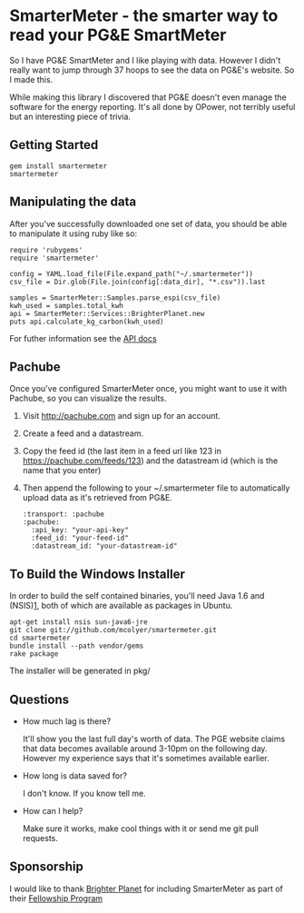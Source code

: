 SmarterMeter - the smarter way to read your PG&E SmartMeter
=========================================================

So I have PG&E SmartMeter and I like playing with data. However I didn't
really want to jump through 37 hoops to see the data on PG&E's website.
So I made this.

While making this library I discovered that PG&E doesn't even manage the
software for the energy reporting. It's all done by OPower, not terribly
useful but an interesting piece of trivia.

Getting Started
---------------

    gem install smartermeter
    smartermeter

Manipulating the data
---------------------

After you've successfully downloaded one set of data, you should be able
to manipulate it using ruby like so:

    require 'rubygems'
    require 'smartermeter'

    config = YAML.load_file(File.expand_path("~/.smartermeter"))
    csv_file = Dir.glob(File.join(config[:data_dir], "*.csv")).last

    samples = SmarterMeter::Samples.parse_espi(csv_file)
    kwh_used = samples.total_kwh
    api = SmarterMeter::Services::BrighterPlanet.new
    puts api.calculate_kg_carbon(kwh_used)

For futher information see the [API docs][rdoc]

Pachube
-----------------

Once you've configured SmarterMeter once, you might want to use it with
Pachube, so you can visualize the results.

1. Visit http://pachube.com and sign up for an account.
1. Create a feed and a datastream.
1. Copy the feed id (the last item in a feed url like 123 in
   https://pachube.com/feeds/123) and the datastream id (which is the
   name that you enter)
1. Then append the following to your ~/.smartermeter file to
automatically upload data as it's retrieved from PG&E.

       :transport: :pachube
       :pachube:
         :api_key: "your-api-key"
         :feed_id: "your-feed-id"
         :datastream_id: "your-datastream-id"

To Build the Windows Installer
--------

In order to build the self contained binaries, you'll need Java 1.6 and
(NSIS)[1], both of which are available as packages in Ubuntu.

    apt-get install nsis sun-java6-jre
    git clone git://github.com/mcolyer/smartermeter.git
    cd smartermeter
    bundle install --path vendor/gems
    rake package

The installer will be generated in pkg/

Questions
---------

* How much lag is there?

  It'll show you the last full day's worth of data. The PGE website
  claims that data becomes available around 3-10pm on the following day.
  However my experience says that it's sometimes available earlier.

* How long is data saved for?

  I don't know. If you know tell me.

* How can I help?

  Make sure it works, make cool things with it or send me git pull
  requests.

Sponsorship
-----------

I would like to thank [Brighter Planet][2] for including SmarterMeter as
part of their [Fellowship Program][3]

[1]: http://nsis.sourceforge.net/
[2]: http://brighterplanet.com/
[3]: http://brighterplanet.github.com/fellowship.html
[rdoc]: http://rdoc.info/github/mcolyer/smartermeter/master/frames
